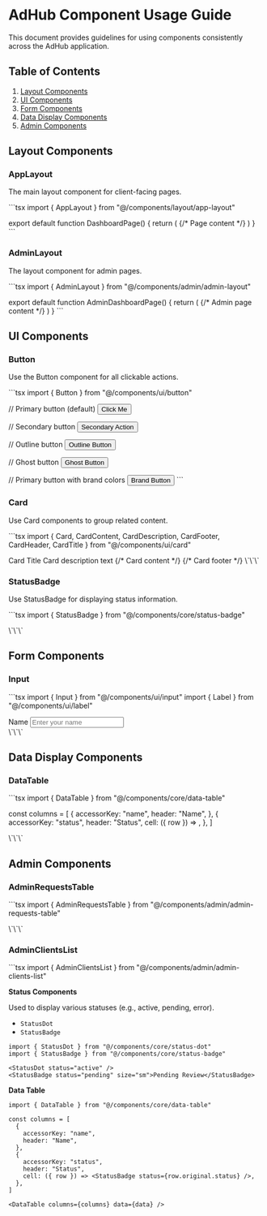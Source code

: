 # AdHub Component Usage Guide

This document provides guidelines for using components consistently across the AdHub application.

## Table of Contents

1. [Layout Components](#layout-components)
2. [UI Components](#ui-components)
3. [Form Components](#form-components)
4. [Data Display Components](#data-display-components)
5. [Admin Components](#admin-components)

## Layout Components

### AppLayout

The main layout component for client-facing pages.

\`\`\`tsx
import { AppLayout } from "@/components/layout/app-layout"

export default function DashboardPage() {
  return (
    <AppLayout title="Dashboard" subtitle="Overview of your account">
      {/* Page content */}
    </AppLayout>
  )
}
\`\`\`

### AdminLayout

The layout component for admin pages.

\`\`\`tsx
import { AdminLayout } from "@/components/admin/admin-layout"

export default function AdminDashboardPage() {
  return (
    <AdminLayout title="Admin Dashboard" subtitle="Platform overview">
      {/* Admin page content */}
    </AdminLayout>
  )
}
\`\`\`

## UI Components

### Button

Use the Button component for all clickable actions.

\`\`\`tsx
import { Button } from "@/components/ui/button"

// Primary button (default)
<Button>Click Me</Button>

// Secondary button
<Button variant="secondary">Secondary Action</Button>

// Outline button
<Button variant="outline" className="border-[#2A2A2A] hover:bg-[#2A2A2A]">
  Outline Button
</Button>

// Ghost button
<Button variant="ghost">Ghost Button</Button>

// Primary button with brand colors
<Button className="bg-[#b4a0ff] hover:bg-[#9f84ca] text-black">
  Brand Button
</Button>
\`\`\`

### Card

Use Card components to group related content.

\`\`\`tsx
import {
  Card,
  CardContent,
  CardDescription,
  CardFooter,
  CardHeader,
  CardTitle
} from "@/components/ui/card"

<Card className="bg-[#1A1A1A] border-[#2A2A2A]">
  <CardHeader>
    <CardTitle>Card Title</CardTitle>
    <CardDescription>Card description text</CardDescription>
  </CardHeader>
  <CardContent>
    {/* Card content */}
  </CardContent>
  <CardFooter className="border-t border-[#2A2A2A] pt-4">
    {/* Card footer */}
  </CardFooter>
</Card>
\`\`\`

### StatusBadge

Use StatusBadge for displaying status information.

\`\`\`tsx
import { StatusBadge } from "@/components/core/status-badge"

<StatusBadge status="active" />
<StatusBadge status="pending" />
<StatusBadge status="suspended" />
<StatusBadge status="inactive" />
\`\`\`

## Form Components

### Input

\`\`\`tsx
import { Input } from "@/components/ui/input"
import { Label } from "@/components/ui/label"

<div className="space-y-2">
  <Label htmlFor="name">Name</Label>
  <Input 
    id="name" 
    placeholder="Enter your name" 
    className="bg-[#0A0A0A] border-[#2A2A2A]" 
  />
</div>
\`\`\`

## Data Display Components

### DataTable

\`\`\`tsx
import { DataTable } from "@/components/core/data-table"

const columns = [
  {
    accessorKey: "name",
    header: "Name",
  },
  {
    accessorKey: "status",
    header: "Status",
    cell: ({ row }) => <StatusBadge status={row.original.status} />,
  },
]

<DataTable columns={columns} data={data} />
\`\`\`

## Admin Components

### AdminRequestsTable

\`\`\`tsx
import { AdminRequestsTable } from "@/components/admin/admin-requests-table"

<AdminRequestsTable requests={requests} />
\`\`\`

### AdminClientsList

\`\`\`tsx
import { AdminClientsList } from "@/components/admin/admin-clients-list"

<AdminClientsList clients={clients} />

**Status Components**

Used to display various statuses (e.g., active, pending, error).

*   `StatusDot`
*   `StatusBadge`

```tsx
import { StatusDot } from "@/components/core/status-dot"
import { StatusBadge } from "@/components/core/status-badge"

<StatusDot status="active" />
<StatusBadge status="pending" size="sm">Pending Review</StatusBadge>
```

**Data Table**

```tsx
import { DataTable } from "@/components/core/data-table"

const columns = [
  {
    accessorKey: "name",
    header: "Name",
  },
  {
    accessorKey: "status",
    header: "Status",
    cell: ({ row }) => <StatusBadge status={row.original.status} />,
  },
]

<DataTable columns={columns} data={data} />
```